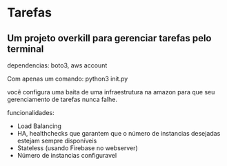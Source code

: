 # Tarefas
## Um projeto overkill para gerenciar tarefas pelo terminal

dependencias: boto3, aws account

Com apenas um comando: python3 init.py

você configura uma baita de uma infraestrutura na amazon para que seu gerenciamento de tarefas nunca falhe.

funcionalidades:
  - Load Balancing
  - HA, healthchecks que garantem que o número de instancias desejadas estejam sempre disponíveis
  - Stateless (usando Firebase no webserver)
  - Número de instancias configuravel
  


